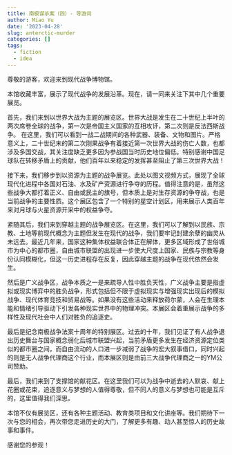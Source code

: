```yaml
---
title: 南极谋杀案（四）- 导游词
author: Miao Yu
date: '2023-04-28'
slug: anterctic-murder
categories: []
tags:
  - fiction
  - idea
---
```


尊敬的游客，欢迎来到现代战争博物馆。

本馆收藏丰富，展示了现代战争的发展沿革。现在，请一同来关注下其中几个重要展览。 

首先，我们来到以世界大战为主题的展览区。世界大战是发生在二十世纪上半叶的两次席卷全球的战争，第一次是帝国主义国家的互相攻讦，第二次则是反法西斯战争。 在这里，我们可以看到一战二战期间的各种武器、装备、文物和图片。严格意义上，二十世纪末的第二次刚果战争有着接近第一次世界大战的伤亡人数，也都涉及多国交战，其关注度缺乏更多因为参战国当时历史地位偏低。特别感谢中国足球队在转移矛盾上的贡献，他们百年以来稳定的发挥甚至阻止了第三次世界大战！ 

接下来，我们移步到以资源为主题的战争展览。此处以图文视频方式，展现了全球现代化进程中各国对石油、水及矿产资源进行争夺的历程。值得注意的是，虽然这些战争大都打着正义、自由或民主的旗号，但本质上是对生存资源的争夺战，也是当前战争的主要性质。这个展区包含了一个特别的星空计划区，用来展示人类百年来对月球与火星资源开采中的权益争夺。 

紧随其后，我们来到穿越主题的战争展览区。在这里，我们可以了解到以民族、宗教、土地等前现代概念为主题但发生在现代的战争，我们要牢记封建余孽的幽灵从未远去。最近几年来，国家这种集体权益联合体正在解体，更多区域形成了世俗城市为中心的都市圈，自由城市联盟的出现进一步使大尺度上国家、民族与宗教等身份认同模糊化，但这一历史进程存在反复，因此穿越主题的战争在现代依然会发生。

然后是广义战争区，战争本质之一是来疏导人性中胜负天性，广义战争主要是指虚拟或现实博弈中的胜负战争，形式包括但不限于虚拟现实与增强现实出现后的模拟战争、现代体育竞技和贸易战等。如果没有这些活动来释放荷尔蒙，人会在生理本能和情绪引导驱动下引发各种现实世界中的物理冲突。本展区会着重展示战争的多样性及现代社会中人们对胜负的追逐史。

最后是纪念南极战争法案十周年的特别展区。过去的十年，我们见证了有人战争退出历史舞台与国家概念弱化后城市联盟兴起，当前矛盾更多发生在经济资源定位类似的都市圈之间，而自由流动的人口进一步减弱了战争的宏大叙事借口，同时兴起的则是无人战争代理商这个行业，而本展区则是由前三大战争代理商之一的YM公司赞助。

最后，我们来到了支撑馆的献花区。在这里我们可以为战争中逝去的人默哀、献上花圈或花束，追逐意义与梦想的人值得尊敬，但不同人的意义与梦想也可能是互斥的，这里值得我们深思。 

本馆不仅有展览区，还有各种主题活动、教育类项目和文化讲座等。我们期待下一次与您的相会，再次带您走进历史的大门，了解更多有趣、动人甚至惊人的历史故事和事件。 

感谢您的参观！
